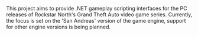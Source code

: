 This project aims to provide .NET gameplay scripting interfaces for the PC releases of Rockstar North's Grand Theft Auto video game series. Currently, the focus is set on the 'San Andreas' version of the game engine, support for other engine versions is being planned.